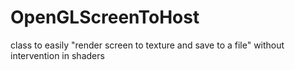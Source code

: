 # OpenGLScreenToHost
class to easily "render screen to texture and save to a file" without intervention in shaders
